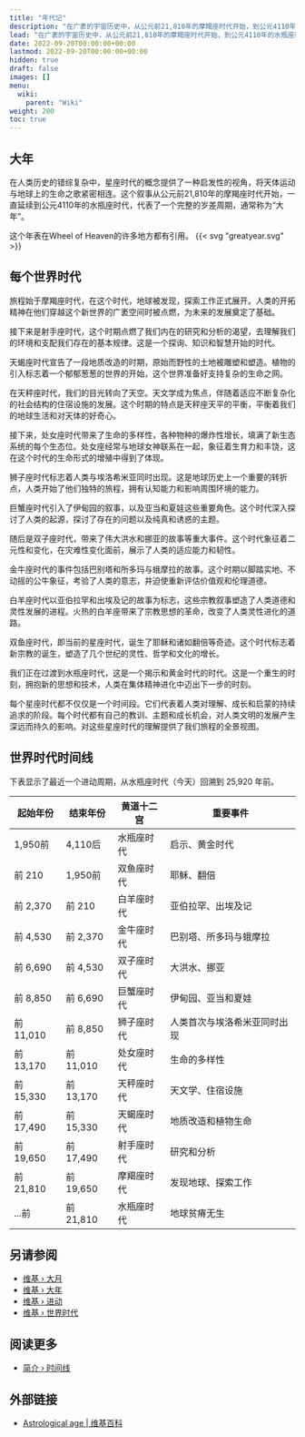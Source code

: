 ```yaml
---
title: "年代记"
description: "在广袤的宇宙历史中，从公元前21,810年的摩羯座时代开始，到公元4110年的水瓶座时代结束，共有12个星座时代为观察人类文明提供了一个迷人的视角。这些时代反映了一个完整的岁差周期，通常称为“大年”，这个周期引导着地球上事件的展开和意识的演变。每个时代都代表着一个独特的时期，带来了自己的主题和教训。摩羯座时代标志着地球的发现和探索。射手座推动了研究和分析，而天蝎座则带来了地质改造和植物生命的繁衍。天秤座时代中，人类专注于天文学和适应性，而处女座时代则见证了多样化的生命。狮子座时代见证了人类与埃洛希米亚同时出现，而巨蟹座时代则标志着伊甸园时代和亚当夏娃的故事。随后的时代都带来了重大的宗教和历史里程碑，从双子座时代的洪水，到金牛座的巴别塔、所多玛和蛾摩拉事件，再到白羊座的亚伯拉罕和出埃及记。双鱼座时代见证了耶稣的降临，带来了诸如翻倍等奇迹，导致我们现在的水瓶座时代，象征着启示和黄金时代的开始。这些时代不仅代表了时间的段落，而且代表了人类在寻求精神成长和启蒙的伟大宇宙之旅。"
lead: "在广袤的宇宙历史中，从公元前21,810年的摩羯座时代开始，到公元4110年的水瓶座时代结束，共有12个星座时代为观察人类文明提供了一个迷人的视角。这些时代反映了一个完整的岁差周期，通常称为“大年”，这个周期引导着地球上事件的展开和意识的演变。每个时代都代表着一个独特的时期，带来了自己的主题和教训。摩羯座时代标志着地球的发现和探索。射手座推动了研究和分析，而天蝎座则带来了地质改造和植物生命的繁衍。天秤座时代中，人类专注于天文学和适应性，而处女座时代则见证了多样化的生命。狮子座时代见证了人类与埃洛希米亚同时出现，而巨蟹座时代则标志着伊甸园时代和亚当夏娃的故事。随后的时代都带来了重大的宗教和历史里程碑，从双子座时代的洪水，到金牛座的巴别塔、所多玛和蛾摩拉事件，再到白羊座的亚伯拉罕和出埃及记。双鱼座时代见证了耶稣的降临，带来了诸如翻倍等奇迹，导致我们现在的水瓶座时代，象征着启示和黄金时代的开始。这些时代不仅代表了时间的段落，而且代表了人类在寻求精神成长和启蒙的伟大宇宙之旅。"
date: 2022-09-20T00:00:00+00:00
lastmod: 2022-09-20T00:00:00+00:00
hidden: true
draft: false
images: []
menu:
  wiki:
    parent: "Wiki"
weight: 200
toc: true
---
```


## 大年

在人类历史的错综复杂中，星座时代的概念提供了一种启发性的视角，将天体运动与地球上的生命之歌紧密相连。这个叙事从公元前21,810年的摩羯座时代开始，一直延续到公元4110年的水瓶座时代，代表了一个完整的岁差周期，通常称为“大年”。

这个年表在Wheel of Heaven的许多地方都有引用。 {{< svg "greatyear.svg" >}}

## 每个世界时代

旅程始于摩羯座时代，在这个时代，地球被发现，探索工作正式展开。人类的开拓精神在他们穿越这个新世界的广袤空间时被点燃，为未来的发展奠定了基础。

接下来是射手座时代，这个时期点燃了我们内在的研究和分析的渴望，去理解我们的环境和支配我们存在的基本规律。这是一个探询、知识和智慧开始的时代。

天蝎座时代宣告了一段地质改造的时期，原始而野性的土地被雕塑和塑造。植物的引入标志着一个郁郁葱葱的世界的开始，这个世界准备好支持复杂的生命之网。

在天秤座时代，我们的目光转向了天空。天文学成为焦点，伴随着适应不断复杂化的社会结构的住宿设施的发展。这个时期的特点是天秤座天平的平衡，平衡着我们的地球生活和对天体的好奇心。

接下来，处女座时代带来了生命的多样性，各种物种的爆炸性增长，填满了新生态系统的每个生态位。处女座经常与地球女神联系在一起，象征着生育力和丰饶，这在这个时代的生命形式的增殖中得到了体现。

狮子座时代标志着人类与埃洛希米亚同时出现。这是地球历史上一个重要的转折点，人类开始了他们独特的旅程，拥有认知能力和影响周围环境的能力。

巨蟹座时代引入了伊甸园的叙事，以及亚当和夏娃这些重要角色。这个时代深入探讨了人类的起源，探讨了存在的问题以及纯真和诱惑的主题。

随后是双子座时代，带来了伟大洪水和挪亚的故事等重大事件。这个时代象征着二元性和变化，在灾难性变化面前，展示了人类的适应能力和韧性。

金牛座时代的事件包括巴别塔和所多玛与蛾摩拉的故事。这个时期以脚踏实地、不动摇的公牛象征，考验了人类的意志，并迫使重新评估价值观和伦理道德。

白羊座时代以亚伯拉罕和出埃及记的故事为标志，这些宗教叙事塑造了人类道德和灵性发展的进程。火热的白羊座带来了宗教思想的革命，改变了人类灵性进化的道路。

双鱼座时代，即当前的星座时代，诞生了耶稣和诸如翻倍等奇迹。这个时代标志着新宗教的诞生，塑造了几个世纪的灵性、哲学和文化的增长。

我们正在过渡到水瓶座时代，这是一个揭示和黄金时代的时代。这是一个重生的时刻，拥抱新的思想和技术，人类在集体精神进化中迈出下一步的时刻。

每个星座时代都不仅仅是一个时间段。它们代表着人类对理解、成长和启蒙的持续追求的阶段。每个时代都有自己的教训、主题和成长机会，对人类文明的发展产生深远而持久的影响。对这些星座时代的理解提供了我们旅程的全景视图。

## 世界时代时间线

下表显示了最近一个进动周期，从水瓶座时代（今天）回溯到 25,920 年前。

| 起始年份 | 结束年份 | 黄道十二宫        | 重要事件                     |
|-----------|-----------|-------------------|-------------------------------|
| 1,950前  | 4,110后  | 水瓶座时代        | 启示、黄金时代              |
| 前 210   | 1,950前  | 双鱼座时代        | 耶稣、翻倍                  |
| 前 2,370 | 前 210   | 白羊座时代        | 亚伯拉罕、出埃及记          |
| 前 4,530 | 前 2,370 | 金牛座时代        | 巴别塔、所多玛与蛾摩拉      |
| 前 6,690 | 前 4,530 | 双子座时代        | 大洪水、挪亚                |
| 前 8,850 | 前 6,690 | 巨蟹座时代        | 伊甸园、亚当和夏娃          |
| 前 11,010 | 前 8,850 | 狮子座时代        | 人类首次与埃洛希米亚同时出现 |
| 前 13,170 | 前 11,010 | 处女座时代        | 生命的多样性                |
| 前 15,330 | 前 13,170 | 天秤座时代        | 天文学、住宿设施            |
| 前 17,490 | 前 15,330 | 天蝎座时代        | 地质改造和植物生命          |
| 前 19,650 | 前 17,490 | 射手座时代        | 研究和分析                  |
| 前 21,810 | 前 19,650 | 摩羯座时代        | 发现地球、探索工作          |
| ...前    | 前 21,810 | 水瓶座时代        | 地球贫瘠无生                |

## 另请参阅

- [维基 › 大月](wiki/encyclopedia/great-month.md)
- [维基 › 大年](wiki/encyclopedia/great-year.md)
- [维基 › 进动](wiki/encyclopedia/precession.md)
- [维基 › 世界时代](wiki/encyclopedia/world-age.md)

## 阅读更多

- [简介 › 时间线](intro/timeline/preamble.md)

## 外部链接

- [Astrological age | 维基百科](https://en.wikipedia.org/wiki/Astrological_age)
